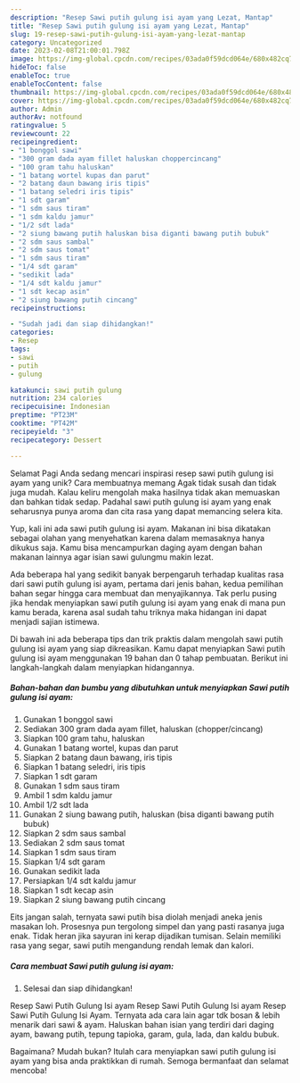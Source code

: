 ```yaml
---
description: "Resep Sawi putih gulung isi ayam yang Lezat, Mantap"
title: "Resep Sawi putih gulung isi ayam yang Lezat, Mantap"
slug: 19-resep-sawi-putih-gulung-isi-ayam-yang-lezat-mantap
category: Uncategorized
date: 2023-02-08T21:00:01.798Z
image: https://img-global.cpcdn.com/recipes/03ada0f59dcd064e/680x482cq70/sawi-putih-gulung-isi-ayam-foto-resep-utama.jpg
hideToc: false
enableToc: true
enableTocContent: false
thumbnail: https://img-global.cpcdn.com/recipes/03ada0f59dcd064e/680x482cq70/sawi-putih-gulung-isi-ayam-foto-resep-utama.jpg
cover: https://img-global.cpcdn.com/recipes/03ada0f59dcd064e/680x482cq70/sawi-putih-gulung-isi-ayam-foto-resep-utama.jpg
author: Admin
authorAv: notfound
ratingvalue: 5
reviewcount: 22
recipeingredient:
- "1 bonggol sawi"
- "300 gram dada ayam fillet haluskan choppercincang"
- "100 gram tahu haluskan"
- "1 batang wortel kupas dan parut"
- "2 batang daun bawang iris tipis"
- "1 batang seledri iris tipis"
- "1 sdt garam"
- "1 sdm saus tiram"
- "1 sdm kaldu jamur"
- "1/2 sdt lada"
- "2 siung bawang putih haluskan bisa diganti bawang putih bubuk"
- "2 sdm saus sambal"
- "2 sdm saus tomat"
- "1 sdm saus tiram"
- "1/4 sdt garam"
- "sedikit lada"
- "1/4 sdt kaldu jamur"
- "1 sdt kecap asin"
- "2 siung bawang putih cincang"
recipeinstructions:

- "Sudah jadi dan siap dihidangkan!"
categories:
- Resep
tags:
- sawi
- putih
- gulung

katakunci: sawi putih gulung 
nutrition: 234 calories
recipecuisine: Indonesian
preptime: "PT23M"
cooktime: "PT42M"
recipeyield: "3"
recipecategory: Dessert

---
```



Selamat Pagi Anda sedang mencari inspirasi resep sawi putih gulung isi ayam yang unik? Cara membuatnya memang Agak tidak susah dan tidak juga mudah. Kalau keliru mengolah maka hasilnya tidak akan memuaskan dan bahkan tidak sedap. Padahal sawi putih gulung isi ayam yang enak seharusnya punya aroma dan cita rasa yang dapat memancing selera kita.


Yup, kali ini ada sawi putih gulung isi ayam. Makanan ini bisa dikatakan sebagai olahan yang menyehatkan karena dalam memasaknya hanya dikukus saja. Kamu bisa mencampurkan daging ayam dengan bahan makanan lainnya agar isian sawi gulungmu makin lezat.

Ada beberapa hal yang sedikit banyak berpengaruh terhadap kualitas rasa dari sawi putih gulung isi ayam, pertama dari jenis bahan, kedua pemilihan bahan segar hingga cara membuat dan menyajikannya. Tak perlu pusing jika hendak menyiapkan sawi putih gulung isi ayam yang enak di mana pun kamu berada, karena asal sudah tahu triknya maka hidangan ini dapat menjadi sajian istimewa.


Di bawah ini ada beberapa tips dan trik praktis dalam mengolah sawi putih gulung isi ayam yang siap dikreasikan. Kamu dapat menyiapkan Sawi putih gulung isi ayam menggunakan 19 bahan dan 0 tahap pembuatan. Berikut ini langkah-langkah dalam menyiapkan hidangannya.

<!--inarticleads1-->

##### Bahan-bahan dan bumbu yang dibutuhkan untuk menyiapkan Sawi putih gulung isi ayam:

1. Gunakan 1 bonggol sawi
1. Sediakan 300 gram dada ayam fillet, haluskan (chopper/cincang)
1. Siapkan 100 gram tahu, haluskan
1. Gunakan 1 batang wortel, kupas dan parut
1. Siapkan 2 batang daun bawang, iris tipis
1. Siapkan 1 batang seledri, iris tipis
1. Siapkan 1 sdt garam
1. Gunakan 1 sdm saus tiram
1. Ambil 1 sdm kaldu jamur
1. Ambil 1/2 sdt lada
1. Gunakan 2 siung bawang putih, haluskan (bisa diganti bawang putih bubuk)
1. Siapkan 2 sdm saus sambal
1. Sediakan 2 sdm saus tomat
1. Siapkan 1 sdm saus tiram
1. Siapkan 1/4 sdt garam
1. Gunakan sedikit lada
1. Persiapkan 1/4 sdt kaldu jamur
1. Siapkan 1 sdt kecap asin
1. Siapkan 2 siung bawang putih cincang


Eits jangan salah, ternyata sawi putih bisa diolah menjadi aneka jenis masakan loh. Prosesnya pun tergolong simpel dan yang pasti rasanya juga enak. Tidak heran jika sayuran ini kerap dijadikan tumisan. Selain memiliki rasa yang segar, sawi putih mengandung rendah lemak dan kalori. 

<!--inarticleads2-->

##### Cara membuat Sawi putih gulung isi ayam:


1. Selesai dan siap dihidangkan!

Resep Sawi Putih Gulung Isi ayam Resep Sawi Putih Gulung Isi ayam Resep Sawi Putih Gulung Isi Ayam. Ternyata ada cara lain agar tdk bosan &amp; lebih menarik dari sawi &amp; ayam. Haluskan bahan isian yang terdiri dari daging ayam, bawang putih, tepung tapioka, garam, gula, lada, dan kaldu bubuk. 

Bagaimana? Mudah bukan? Itulah cara menyiapkan sawi putih gulung isi ayam yang bisa anda praktikkan di rumah. Semoga bermanfaat dan selamat mencoba!
